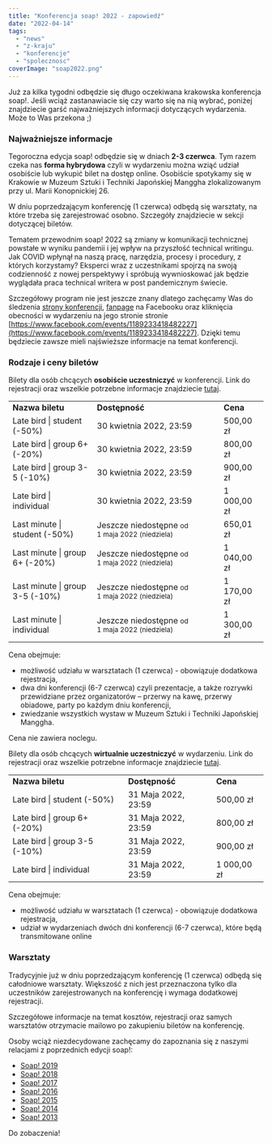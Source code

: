 ```yaml
---
title: "Konferencja soap! 2022 - zapowiedź"
date: "2022-04-14"
tags:
  - "news"
  - "z-kraju"
  - "konferencje"
  - "spolecznosc"
coverImage: "soap2022.png"
---
```


Już za kilka tygodni odbędzie się długo oczekiwana krakowska konferencja soap!.
Jeśli wciąż zastanawiacie się czy warto się na nią wybrać, poniżej znajdziecie
garść najważniejszych informacji dotyczących wydarzenia. Może to Was przekona ;)

### Najważniejsze informacje

Tegoroczna edycja soap! odbędzie się w dniach **2-3 czerwca**. Tym razem czeka
nas **forma hybrydowa** czyli w wydarzeniu można wziąć udział osobiście lub
wykupić bilet na dostęp online. Osobiście spotykamy się w Krakowie w Muzeum
Sztuki i Techniki Japońskiej Manggha zlokalizowanym przy ul. Marii
Konopnickiej 26.

W dniu poprzedzającym konferencję (1 czerwca) odbędą się warsztaty, na które
trzeba się zarejestrować osobno. Szczegóły znajdziecie w sekcji dotyczącej
biletów.

Tematem przewodnim soap! 2022 są zmiany w komunikacji technicznej powstałe w
wyniku pandemii i jej wpływ na przyszłość technical writingu. Jak COVID wpłynął
na naszą pracę, narzędzia, procesy i procedury, z których korzystamy? Eksperci
wraz z uczestnikami spojrzą na swoją codzienność z nowej perspektywy i spróbują
wywnioskować jak będzie wyglądała praca technical writera w post pandemicznym
świecie.

Szczegółowy program nie jest jeszcze znany dlatego zachęcamy Was do śledzenia
[strony konferencji](https://soapconf.com/),
[fanpage](https://www.facebook.com/soapconf) na Facebooku oraz kliknięcia
obecności w wydarzeniu na jego stronie stronie
[https://www.facebook.com/events/1189233418482227](https://www.facebook.com/events/1189233418482227).
Dzięki temu będziecie zawsze mieli najświeższe informacje na temat konferencji.

### Rodzaje i ceny biletów

Bilety dla osób chcących **osobiście uczestniczyć** w konferencji. Link do
rejestracji oraz wszelkie potrzebne informacje znajdziecie
[tutaj](https://evenea.pl/pl/wydarzenie/soap2022inperson).

<table><tbody><tr><td><strong>Nazwa biletu</strong></td><td><strong>Dostępność</strong></td><td><strong>Cena</strong></td></tr><tr><td>Late bird | student (-50%)</td><td>30&nbsp;kwietnia&nbsp;2022, 23:59</td><td>500,00 zł</td></tr><tr><td>Late bird | group 6+ (-20%)</td><td>30&nbsp;kwietnia&nbsp;2022, 23:59</td><td>800,00 zł</td></tr><tr><td>Late bird | group 3-5 (-10%)</td><td>30&nbsp;kwietnia&nbsp;2022, 23:59</td><td>900,00 zł</td></tr><tr><td>Late bird | individual</td><td>30&nbsp;kwietnia&nbsp;2022, 23:59</td><td>1 000,00 zł</td></tr><tr><td>Last minute | student (-50%)</td><td>Jeszcze niedostępne <small>od 1&nbsp;maja&nbsp;2022<span className="weekday">&nbsp;(niedziela)</span></small></td><td>650,01 zł</td></tr><tr><td>Last minute | group 6+ (-20%)</td><td>Jeszcze niedostępne <small>od 1&nbsp;maja&nbsp;2022<span className="weekday">&nbsp;(niedziela)</span></small></td><td>1 040,00 zł</td></tr><tr><td>Last minute | group 3-5 (-10%)</td><td>Jeszcze niedostępne <small>od 1&nbsp;maja&nbsp;2022<span className="weekday">&nbsp;(niedziela)</span></small></td><td>1 170,00 zł</td></tr><tr><td>Last minute | individual</td><td>Jeszcze niedostępne <small>od 1&nbsp;maja&nbsp;2022<span className="weekday">&nbsp;(niedziela)</span></small></td><td>1 300,00 zł</td></tr></tbody></table>

Cena obejmuje:

- możliwość udziału w warsztatach (1 czerwca) - obowiązuje dodatkowa
  rejestracja,
- dwa dni konferencji (6-7 czerwca) czyli prezentacje, a także rozrywki
  przewidziane przez organizatorów – przerwy na kawę, przerwy obiadowe, party po
  każdym dniu konferencji,
- zwiedzanie wszystkich wystaw w Muzeum Sztuki i Techniki Japońskiej Manggha.

Cena nie zawiera noclegu.

Bilety dla osób chcących **wirtualnie uczestniczyć** w wydarzeniu. Link do
rejestracji oraz wszelkie potrzebne informacje znajdziecie
[tutaj](https://app.evenea.pl/event/soap2022virtual/).

<table><tbody><tr><td><strong>Nazwa biletu</strong></td><td><strong>Dostępność</strong></td><td><strong>Cena</strong></td></tr><tr><td>Late bird | student (-50%)</td><td>31&nbsp;Maja&nbsp;2022, 23:59</td><td>500,00 zł</td></tr><tr><td>Late bird | group 6+ (-20%)</td><td>31&nbsp;Maja&nbsp;2022, 23:59</td><td>800,00 zł</td></tr><tr><td>Late bird | group 3-5 (-10%)</td><td>31&nbsp;Maja&nbsp;2022, 23:59</td><td>900,00 zł</td></tr><tr><td>Late bird | individual</td><td>31&nbsp;Maja&nbsp;2022, 23:59</td><td>1 000,00 zł</td></tr></tbody></table>

Cena obejmuje:

- możliwość udziału w warsztatach (1 czerwca) - obowiązuje dodatkowa
  rejestracja,
- udział w wydarzeniach dwóch dni konferencji (6-7 czerwca), które będą
  transmitowane online

### Warsztaty

Tradycyjnie już w dniu poprzedzającym konferencję (1 czerwca) odbędą się
całodniowe warsztaty. Większość z nich jest przeznaczona tylko dla uczestników
zarejestrowanych na konferencję i wymaga dodatkowej rejestracji.

Szczegółowe informacje na temat kosztów, rejestracji oraz samych warsztatów
otrzymacie mailowo po zakupieniu biletów na konferencję.

Osoby wciąż niezdecydowane zachęcamy do zapoznania się z naszymi relacjami z
poprzednich edycji soap!:

- [Soap! 2019](http://techwriter.pl/konferencja-soap-2019-wideorelacja/)
- [Soap! 2018](http://techwriter.pl/konferencja-soap-2018-relacja/)
- [Soap! 2017](http://techwriter.pl/soap-2017-juz-za-nami-relacja/)
- [Soap! 2016](http://techwriter.pl/konferencja-soap-2016-podsumowanie/)
- [Soap! 2015](http://techwriter.pl/soap-2015-opis-wybranych-prezentacji/)
- [Soap! 2014](http://techwriter.pl/mydlo-lubi-zabawe/)
- [Soap! 2013](http://techwriter.pl/soap-technical-communication-conference-relacja/)

Do zobaczenia!
